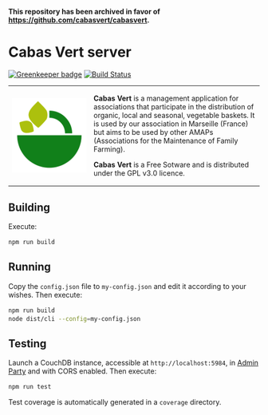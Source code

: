 **This repository has been archived in favor of https://github.com/cabasvert/cabasvert.**

# Cabas Vert server

[![Greenkeeper badge](https://badges.greenkeeper.io/cabasvert/cabasvert-server.svg)](https://greenkeeper.io/)
[![Build Status](https://travis-ci.org/cabasvert/cabasvert-server.svg?branch=master)](https://travis-ci.org/cabasvert/cabasvert-server)

<table>
  <tr>
    <td width="150px">
      <img alt="Cabas Vert logo" valign="top" title="Cabas Vert logo"
           src="https://raw.githubusercontent.com/cabasvert/cabasvert-server/master/docs/img/icon.svg?sanitize=true"/>
    </td>
    <td>
      <p>
        <b>Cabas Vert</b> is a management application for associations that participate in the distribution of organic, local and seasonal, vegetable baskets.
        It is used by our association in Marseille (France) but aims to be used by other AMAPs (Associations for the Maintenance of Family Farming).
      </p>
      <p>
        <b>Cabas Vert</b> is a Free Sotware and is distributed under the GPL v3.0 licence.
      </p>
    </td>
  </tr>
</table>

## Building

Execute:

```bash
npm run build
```

## Running

Copy the `config.json` file to `my-config.json` and edit it according to your wishes.
Then execute:

```bash
npm run build
node dist/cli --config=my-config.json
```

## Testing

Launch a CouchDB instance, accessible at `http://localhost:5984`, in [Admin Party](http://guide.couchdb.org/draft/security.html#party) and with CORS enabled.
Then execute:

```bash
npm run test
```

Test coverage is automatically generated in a `coverage` directory.
